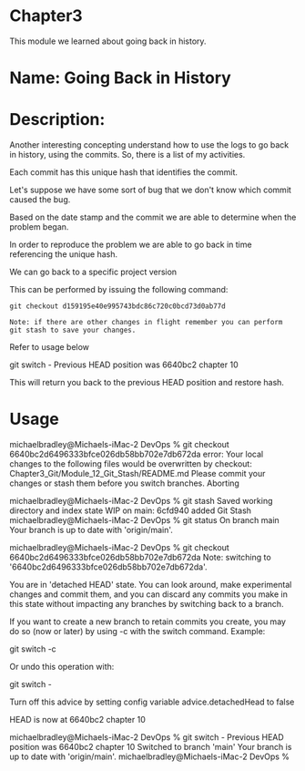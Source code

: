 # Chapter3
This module we learned about going back in history.

# Name: Going Back in History

# Description: 

Another interesting concepting understand how to use the logs to go back in history, using the commits. So, there is a list of my activities.

Each commit has this unique hash that identifies the commit.

Let's suppose we have some sort of bug that we don't know which commit caused the bug.

Based on the date stamp and the commit we are able to determine when the problem began.

In order to reproduce the problem we are able to go back in time referencing the unique hash.

We can go back to a specific project version

This can be performed by issuing the following command:

    git checkout d159195e40e995743bdc86c720c0bcd73d0ab77d

    Note: if there are other changes in flight remember you can perform git stash to save your changes.

Refer to usage below

git switch -
Previous HEAD position was 6640bc2 chapter 10

This will return you back to the previous HEAD position and restore hash.

# Usage

michaelbradley@Michaels-iMac-2 DevOps % git checkout 6640bc2d6496333bfce026db58bb702e7db672da
error: Your local changes to the following files would be overwritten by checkout:
        Chapter3_Git/Module_12_Git_Stash/README.md
Please commit your changes or stash them before you switch branches.
Aborting

michaelbradley@Michaels-iMac-2 DevOps % git stash
Saved working directory and index state WIP on main: 6cfd940 added Git Stash
michaelbradley@Michaels-iMac-2 DevOps % git status
On branch main
Your branch is up to date with 'origin/main'.

michaelbradley@Michaels-iMac-2 DevOps % git checkout 6640bc2d6496333bfce026db58bb702e7db672da
Note: switching to '6640bc2d6496333bfce026db58bb702e7db672da'.

You are in 'detached HEAD' state. You can look around, make experimental
changes and commit them, and you can discard any commits you make in this
state without impacting any branches by switching back to a branch.

If you want to create a new branch to retain commits you create, you may
do so (now or later) by using -c with the switch command. Example:

  git switch -c <new-branch-name>

Or undo this operation with:

  git switch -

Turn off this advice by setting config variable advice.detachedHead to false

HEAD is now at 6640bc2 chapter 10

michaelbradley@Michaels-iMac-2 DevOps % git switch -
Previous HEAD position was 6640bc2 chapter 10
Switched to branch 'main'
Your branch is up to date with 'origin/main'.
michaelbradley@Michaels-iMac-2 DevOps % 